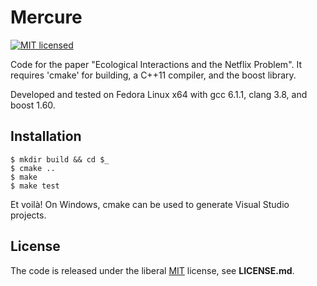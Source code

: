 # Mercure
[![MIT licensed](https://img.shields.io/badge/license-MIT-blue.svg)](https://raw.githubusercontent.com/PhDP/Mercure/master/LICENSE.md)

Code for the paper "Ecological Interactions and the Netflix Problem". It
requires 'cmake' for building, a C++11 compiler, and the boost library.

Developed and tested on Fedora Linux x64 with gcc 6.1.1, clang 3.8, and boost 1.60.

## Installation

    $ mkdir build && cd $_
    $ cmake ..
    $ make
    $ make test

Et voilà! On Windows, cmake can be used to generate Visual Studio projects.

## License

The code is released under the liberal
[MIT](http://opensource.org/licenses/MIT) license, see **LICENSE.md**.
